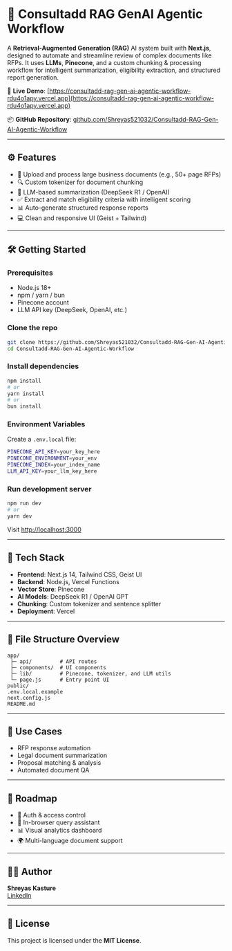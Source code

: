 # 🧠 Consultadd RAG GenAI Agentic Workflow

A **Retrieval-Augmented Generation (RAG)** AI system built with **Next.js**, designed to automate and streamline review of complex documents like RFPs. It uses **LLMs**, **Pinecone**, and a custom chunking & processing workflow for intelligent summarization, eligibility extraction, and structured report generation.

🚀 **Live Demo**: [https://consultadd-rag-gen-ai-agentic-workflow-rdu4o1apy.vercel.app](https://consultadd-rag-gen-ai-agentic-workflow-rdu4o1apy.vercel.app)

📦 **GitHub Repository**: [github.com/Shreyas521032/Consultadd-RAG-Gen-AI-Agentic-Workflow](https://github.com/Shreyas521032/Consultadd-RAG-Gen-AI-Agentic-Workflow)

---

## ⚙️ Features

- 📄 Upload and process large business documents (e.g., 50+ page RFPs)
- 🔍 Custom tokenizer for document chunking
- 🧠 LLM-based summarization (DeepSeek R1 / OpenAI)
- ✅ Extract and match eligibility criteria with intelligent scoring
- 📊 Auto-generate structured response reports
- 💻 Clean and responsive UI (Geist + Tailwind)

---

## 🛠️ Getting Started

### Prerequisites

- Node.js 18+
- npm / yarn / bun
- Pinecone account
- LLM API key (DeepSeek, OpenAI, etc.)

### Clone the repo

```bash
git clone https://github.com/Shreyas521032/Consultadd-RAG-Gen-AI-Agentic-Workflow.git
cd Consultadd-RAG-Gen-AI-Agentic-Workflow
```

### Install dependencies

```bash
npm install
# or
yarn install
# or
bun install
```

### Environment Variables

Create a `.env.local` file:

```bash
PINECONE_API_KEY=your_key_here
PINECONE_ENVIRONMENT=your_env
PINECONE_INDEX=your_index_name
LLM_API_KEY=your_llm_key_here
```

### Run development server

```bash
npm run dev
# or
yarn dev
```

Visit [http://localhost:3000](http://localhost:3000)

---

## 🧱 Tech Stack

- **Frontend**: Next.js 14, Tailwind CSS, Geist UI
- **Backend**: Node.js, Vercel Functions
- **Vector Store**: Pinecone
- **AI Models**: DeepSeek R1 / OpenAI GPT
- **Chunking**: Custom tokenizer and sentence splitter
- **Deployment**: Vercel

---

## 📂 File Structure Overview

```
app/
 ├─ api/         # API routes
 ├─ components/  # UI components
 ├─ lib/         # Pinecone, tokenizer, and LLM utils
 └─ page.js      # Entry point UI
public/
.env.local.example
next.config.js
README.md
```

---

## 🔹 Use Cases

- RFP response automation
- Legal document summarization
- Proposal matching & analysis
- Automated document QA

---

## 🚧 Roadmap

- 🔐 Auth & access control
- 🔢 In-browser query assistant
- 📊 Visual analytics dashboard
- 🌍 Multi-language document support

---

## 👨‍💼 Author

**Shreyas Kasture**  
[LinkedIn](https://linkedin.com/in/shreyaskasture)

---

## 📄 License

This project is licensed under the **MIT License**.
